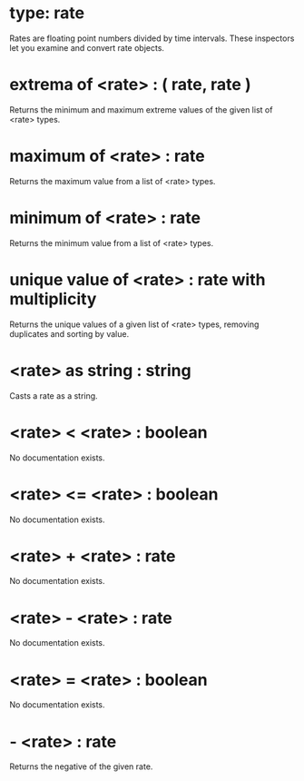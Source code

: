 # type: rate

Rates are floating point numbers divided by time intervals. These inspectors let you examine and convert rate objects.

# extrema of &lt;rate&gt; : ( rate, rate )

Returns the minimum and maximum extreme values of the given list of &lt;rate&gt; types.

# maximum of &lt;rate&gt; : rate

Returns the maximum value from a list of &lt;rate&gt; types.

# minimum of &lt;rate&gt; : rate

Returns the minimum value from a list of &lt;rate&gt; types.

# unique value of &lt;rate&gt; : rate with multiplicity

Returns the unique values of a given list of &lt;rate&gt; types, removing duplicates and sorting by value.

# &lt;rate&gt; as string : string

Casts a rate as a string.

# &lt;rate&gt; &lt; &lt;rate&gt; : boolean

No documentation exists.

# &lt;rate&gt; &lt;= &lt;rate&gt; : boolean

No documentation exists.

# &lt;rate&gt; + &lt;rate&gt; : rate

No documentation exists.

# &lt;rate&gt; - &lt;rate&gt; : rate

No documentation exists.

# &lt;rate&gt; = &lt;rate&gt; : boolean

No documentation exists.

# - &lt;rate&gt; : rate

Returns the negative of the given rate.
